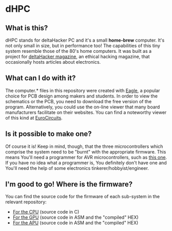 # dHPC

## What is this?

dHPC stands for deltaHacker PC and it's a small **home-brew** computer. It's not only small
in size, but in performance too! The capabilities of this tiny system resemble those of the 80's
home computers. It was built as a project for [deltaHacker magazine][delta], an ethical hacking
magazine, that occasionally hosts articles about electronics.

## What can I do with it?

The computer.* files in this repository were created with [Eagle][eagle], a popular choice for
PCB design among makers and students. In order to view the schematics or the PCB, you need to
download the free version of the program. Alternatively, you could use the on-line viewer that
many board manufacturers facilitate on their websites. You can find a noteworthy viewer of this
kind at [EuroCircuits][euro].

## Is it possible to make one?

Of course it is! Keep in mind, though, that the three microcontrollers which comprise the system
need to be "burnt" with the appropriate firmware. This means You'll need a programmer for AVR
microcontrollers, such as [this one][avrisp]. If you have no idea what a programmer is, You
definitely don't have one and You'll need the help of some electronics tinkerer/hobbyist/engineer.

## I'm good to go! Where is the firmware?

You can find the source code for the firmware of each sub-system in the relevant repository:

* [For the CPU][cpu] (source code in C)
* [For the GPU][gpu] (source code in ASM and the "compiled" HEX)
* [For the APU][apu] (source code in ASM and the "compiled" HEX)

[delta]:    http://deltahacker.gr                       "ethical hacking magazine"
[eagle]:    http://cadsoft.io                           "Eagle PCB design"
[euro]:     http://www.eurocircuits.com                 "EuroCircuit PCB services"
[avrisp]:   http://www.atmel.com/tools/AVRISPMKII.aspx  "AVR ISP programmer homepage"
[cpu]:      https://github.com/pvar/nstBASIC            "firmware for the main processor"
[gpu]:      https://github.com/pvar/dhpc_gpu_firmware   "firmware for the graphics processor"
[apu]:      https://github.com/pvar/dhpc_apu_firmware   "firmware for the sound processor"

